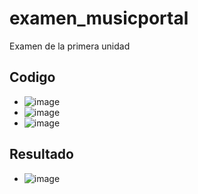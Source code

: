 # examen_musicportal
Examen de la primera unidad

## Codigo
- ![image](https://github.com/user-attachments/assets/0c220c2d-506e-46cd-a31c-20e1ddc5a5ec)
- ![image](https://github.com/user-attachments/assets/2c0356e3-52d0-484a-aad0-85c07e81b3fc)
- ![image](https://github.com/user-attachments/assets/d1c58bd4-5770-4bee-93eb-a393cf6a5b3d)
## Resultado
- ![image](https://github.com/user-attachments/assets/b24e8acf-a166-4dad-9175-15b8b0697478)



